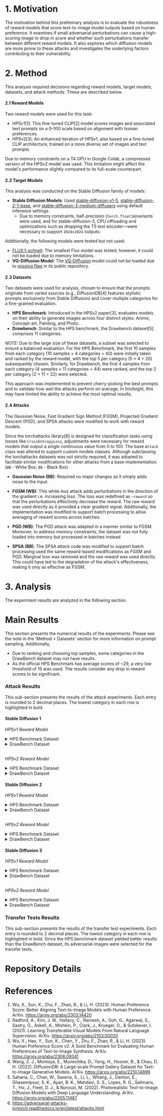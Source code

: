 # 1. Motivation
The motivation behind this preliminary analysis is to evaluate the robustness of reward models that score text-to-image model outputs based on human preference. It examines if small adversarial perturbations can cause a high-scoring image to drop in score and whether such perturbations transfer between different reward models. It also explores which diffusion models are more prone to these attacks and investigates the underlying factors contributing to their vulnerability.

# 2. Method
This analysis required decisions regarding reward models, target models, datasets, and attack methods. These are described below.

#### 2.1 Reward Models
Two reward models were used for this task:
- HPSv1[​1]: This fine-tuned CLIP[2] model scores images and associated text prompts on a 0–100 scale based on alignment with  human preferences.
- HPSv2[3​]: An enhanced iteration of HPSv1, also based on a fine-tuned CLIP architecture, trained on a more diverse set of images and text prompts.

Due to memory constraints on a T4 GPU in Google Colab, a compressed version of the HPSv2 model was used. This limitation might affect the model's performance slightly compared to its full-scale counterpart.

#### 2.2 Target Models
This analysis was conducted on the Stable Diffusion family of models:
- **Stable Diffusion Models**: Used [stable-diffusion-v1-5](https://huggingface.co/stable-diffusion-v1-5/stable-diffusion-v1-5), [stable-diffusion-2-1-base](https://huggingface.co/stabilityai/stable-diffusion-2-1-base), and [stable-diffusion-3-medium-diffusers](stabilityai/stable-diffusion-3-medium-diffusers) using default inference settings. 
    - Due to memory constraints, half-precision (`torch.float16`)variants were used, and for stable-diffusion-3, CPU offloading and optimizations such as dropping the T5 text encoder—were necessary to support `1024x1024` outputs.

Additionally, the following models were tested but not used:
- [FLUX.1-schnell](https://huggingface.co/black-forest-labs/FLUX.1-schnell): The smallest Flux model was tested; however, it could not be loaded due to memory limitations.
- **VQ-Diffusion Model**: The [VQ-Diffusion](https://huggingface.co/microsoft/vq-diffusion-ithq/tree/main) model could not be loaded due to [missing files](https://huggingface.co/microsoft/vq-diffusion-ithq/tree/main) in its public repository.

#### 2.3 Datasets
Two datasets were used for analysis, chosen to ensure that the prompts originate from varied sources (e.g., DiffusionDB[4] features stylistic prompts exclusively from Stable Diffusion) and cover multiple categories for a fine-grained evaluation.
- **HPS Benchmark**: Introduced in the HPSv2 paper[3], evaluates models on their ability to generate images across four distinct styles: Anime, Concept-art, Painting, and Photo. 
- **Drawbench**: Similar to the HPS benchmark, the Drawbench dataset[5] comprises 11 categories.

_NOTE:_ Due to the large size of these datasets, a subset was selected to ensure a balanced evaluation. For the HPS Benchmark, the first 10 samples from each category (10 samples × 4 categories = 40) were initially taken and ranked by the reward model, with the top 5 per category (5 × 4 = 20) subsequently chosen. Similarly, for Drawbench, the first 4 samples from each category (4 samples × 11 categories = 44) were ranked, and the top 2 per category (2 × 11 = 22) were selected.

This approach was implemented to prevent cherry-picking the best prompts and to validate how well the attacks perform on average. In hindsight, this may have limited the ability to achieve the most optimal results.

#### 2.4 Attacks
The Gaussian Noise, Fast Gradient Sign Method (FGSM), Projected Gradient Descent (PGD), and SPSA attacks were modified to work with reward models. 

Since the torchattacks library[6] is designed for classification tasks using losses like `CrossEntropyLoss`, adjustments were necessary for reward models that output a single continuous value from 0 to 100. The base `Attack` class was altered to support custom models classes. Although subclassing the torchattacks datasets was not strictly required, it was adopted to facilitate similar modifications for other attacks from a base implementation. (`WB` - White Box; `BB` - Black Box)
- **Gaussian Noise (BB)**: Required no major changes as it simply adds noise to the input.

- **FGSM (WB)**: This white-box attack adds perturbations in the direction of the gradient i.e. increasing loss. The loss was redefined as `–reward` so that the perturbations effectively decrease the reward. The raw reward was used directly as it provided a clear gradient signal. Additionally, the implementation was modified to support batch processing to allow averaging of reward scores across batches.
- **PGD (WB)**: The PGD attack was adapted in a manner similar to FGSM. Moreover, to address memory constraints, the dataset was not fully loaded into memory but processed in batches instead
- **SPSA (BB)**: The SPSA attack code was modified to support batch processing used the same reward-based modifications as FGSM and PGD. Marginal loss was removed and the raw reward was used directly. This could have led to the degradation of the attack's effectiveness, making it only as effective as FGSM.


# 3. Analysis
The experiment results are analyzed in the following section.

# Main Results
This section presents the numerical results of the experiments. Please see the note in the 'Method > Datasets' section for more information on prompt sampling. Additionally,
- Due to ranking and choosing top samples, some categories in the DrawBench dataset may not have results.
- As the official HPS Benchmark has average scores of ~29, a very low threshold of 15 was used. The results consider any drop in reward scores to be significant.

### Attack Results
This sub-section presents the results of the attack experiments. Each entry is rounded to 2 decimal places. The lowest category in each row is highlighted in bold.

#### Stable Diffusion 1
_HPSv1 Reward Model_
<details>
<summary>HPS Benchmark Dataset</summary>

| Attack       | Anime | Concept-art | Painting | Photo  | Overall |
|--------------|-------|-------------|----------|--------|---------|
| Original     | 21.64 | 21.50       | 21.63    | 21.16  | 21.49   |
| GN           | 19.91 | **18.31**   | 19.26    | 19.70  | 19.37   |
| FGSM (B>1)   | 19.85 | **18.17**   | 19.19    | 19.62  | 19.29   |
| FGSM (B=1)   | 19.85 | **18.17**   | 19.19    | 19.62  | 19.29   |
| PGD          | 17.26 | **15.90**   | 17.28    | 17.75  | 17.10   |
| SPSA         | 19.85 | **18.17**   | 19.18    | 19.64  | 19.29   |
</details>

<details>
<summary>DrawBench Dataset</summary>

| Attack         | Colors | Conflicting | Counting   | DALL-E | Descriptions | Gary Marcus et al. |
|----------------|--------|-------------|------------|--------|--------------|--------------------|
| Original       | 20.24  | 20.78       | 19.33 | 21.02  | 19.89        | 20.29              |
| GN             | 19.29  | 19.42       | 19.09     | 19.68  | 19.28        | 18.66              |
| FGSM (B>1)     | 19.22  | 19.38       | 19.00     | 19.68  | 19.25        | 18.77              |
| FGSM (B=1)     | 19.22  | 19.38       | 19.00     | 19.68  | 19.25        | 18.77              |
| PGD            | 18.30  | 17.16       | 16.81     | 18.38  | 17.41        | 16.18              |
| SPSA           | 19.23  | 19.38       | 19.00     | 19.67  | 19.27        | 18.73              |

| Attack         | Misspellings | Positional  | Rare Words | Reddit | Text  | Overall |
|----------------|--------------|-------------|------------|--------|-------|---------|
| Original       | 19.48        | 20.20       | NA         | 20.34  | 19.96 | 20.29   |
| GN             | 18.17        | **17.72**  | NA         | 18.82  | 19.66 | 19.03   |
| FGSM (B>1)     | 18.09        | **17.72**  | NA         | 18.79  | 19.60 | 19.00   |
| FGSM (B=1)     | 18.09        | **17.72**  | NA         | 18.79  | 19.60 | 19.00   |
| PGD            | 16.30        | **15.89**  | NA         | 16.50  | 17.36 | 17.13   |
| SPSA           | 18.08        | **17.72**  | NA         | 18.79  | 19.59 | 19.00   |
</details> 
<br />

_HPSv2 Reward Model_
<details>
<summary>HPS Benchmark Dataset</summary>

| Attack         | Anime  | Concept-art | Painting | Photo  | Overall |
|----------------|--------|-------------|----------|--------|---------|
| Original       | 29.10  | 28.89       | 29.23    |28.57  | 28.92    |
| GN             | 24.70  | **23.55**   | 24.06    | 24.34  | 24.33   |
| FGSM (B>1)     | 23.94  | **23.16**   | 23.36    | 23.52  | 23.60   |
| FGSM (B=1)     | 23.94  | **23.22**   | 23.37    | 23.54  | 23.61   |
| PGD            | 20.89  | 21.82       | 21.19    | **20.63**  | 20.95   |
| SPSA           | 24.69  | **23.58**   | 24.13    | 24.33  | 24.34   |
</details>

<details>
<summary>DrawBench Dataset</summary>

| Attack         | Colors | Conflicting | Counting | DALL-E | Descriptions | Gary Marcus et al. |
|----------------|--------|-------------|----------|--------|--------------|--------------------|
| Original       | 28.88  | 29.17       | 29.49    | 28.46  | NA           | 28.20              |
| GN             | 25.87  | 25.23       | 26.81    | 25.39  | NA           | **23.62**          |
| FGSM (B>1)     | 25.38  | 24.13       | 25.95    | 25.02  | NA           | **22.80**          |
| FGSM (B=1)     | 25.35  | 24.08       | 25.93    | 24.98  | NA           | **22.81**          |
| PGD            | 23.23  | 20.73       | 23.55    | 23.24  | NA           | **19.93**          |
| SPSA           | 25.93  | 25.22       | 26.66    | 25.39  | NA           | **23.90**          |

| Attack         | Misspellings | Positional | Rare Words | Reddit | Text  | Overall |
|----------------|--------------|------------|------------|--------|-------|---------|
| Original       | 27.56    | 29.92      | NA         | 28.86  | 29.75 | 29.06       |
| GN             | 25.83        | 25.39      | NA         | 25.27  | 26.00 | 25.63   |
| FGSM (B>1)     | 25.53        | 24.47      | NA         | 24.56  | 25.41 | 24.93   |
| FGSM (B=1)     | 25.53        | 24.49      | NA         | 24.56  | 25.41 | 24.92   |
| PGD            | 22.52        | 21.28      | NA         | 22.94  | 23.45 | 22.47   |
| SPSA           | 25.86        | 25.36      | NA         | 25.36  | 25.83 | 25.62   |
</details>

#### Stable Diffusion 2
_HPSv1 Reward Model_
<details>
<summary>HPS Benchmark Dataset</summary>

| Attack         | Anime | Concept-art | Painting | Photo  | Overall |
|----------------|-------|-------------|----------|--------|---------|
| Original       | 21.62 | 22.65       | 22.34    | 21.31  | 21.93   |
| GN             | 20.03 | **18.77**   | 19.61    | 19.68  | 19.53   |
| FGSM (B>1)     | 20.07 | **18.54**   | 19.60    | 19.65  | 19.47   |
| FGSM (B=1)     | 20.07 | **18.54**   | 19.60    | 19.65  | 19.47   |
| PGD            | 16.55 | **15.44**   | 17.11    | 17.26  | 16.60   |
| SPSA           | 20.07 | **18.56**   | 19.59    | 19.65  | 19.47   |
</details>

<details>
<summary>DrawBench Dataset</summary>

| Attack         | Colors | Conflicting | Counting | DALL-E | Descriptions | Gary Marcus et al. |
|----------------|--------|-------------|----------|--------|--------------|--------------------|
| Original       | 20.34  | 21.02       | NA       | 20.63  | 19.87        | 20.69              |
| GN             | 19.21  | 19.09       | NA       | 19.23  | 18.77        | **18.53**          |
| FGSM (B>1)     | 19.15  | 19.09       | NA       | 19.19  | 18.71        | **18.52**          |
| FGSM (B=1)     | 19.15  | 19.09       | NA       | 19.19  | 18.71        | **18.52**          |
| PGD            | 17.59  | **16.12**   | NA       | 17.39  | 17.28        | 16.20              |
| SPSA           | 19.15  | 19.11       | NA       | 19.21  | 18.71        | **18.52**          |

| Attack         | Misspellings | Positional | Rare Words | Reddit  | Text   | Overall |
|----------------|--------------|------------|------------|---------|--------|---------|
| Original       | NA           | NA         | NA         | 21.02   | 20.24  | 20.58   |
| GN             | NA           | NA         | NA         | 19.43   | 20.09  | 19.24   |
| FGSM (B>1)     | NA           | NA         | NA         | 19.33   | 20.06  | 19.20   |
| FGSM (B=1)     | NA           | NA         | NA         | 19.33   | 20.06  | 19.20   |
| PGD            | NA           | NA         | NA         | 16.89   | 18.28  | 17.13   |
| SPSA           | NA           | NA         | NA         | 19.35   | 20.05  | 19.21   |
</details>
<br />

_HPSv2 Reward Model_
<details>
<summary>HPS Benchmark Dataset</summary>

| Attack      | Anime  | Concept-art | Painting | Photo  | Overall |
|-------------|--------|-------------|----------|--------|---------|
| Original    | 28.86 | 29.14       | 29.33    | 29.34  | 29.14   |
| GN          | 25.22  | **23.56**  | 25.22    | 24.55  | 24.54   |
| FGSM (B>1)  | 24.28  | **22.95**  | 24.61    | 23.83  | 23.83   |
| FGSM (B=1)  | 24.23  | **22.93**  | 24.59    | 23.85  | 23.81   |
| PGD         | 20.90  | **20.49**  | 22.50    | 21.28  | 21.21   |
| SPSA        | 25.13  | **23.62**  | 25.27    | 24.63  | 24.56   |
</details>

<details>
<summary>DrawBench Dataset</summary>

| Attack         | Colors | Conflicting | Counting | DALL-E | Descriptions | Gary Marcus et al. |
|----------------|--------|-------------|----------|--------|--------------|--------------------|
| Original       | 30.66  | 29.58       | 29.50    | 29.13  | NA           | 28.32              |
| GN             | 26.16  | 25.40       | 26.64    | 26.43  | NA           | 24.40              |
| FGSM (B>1)     | 25.26  | 24.60       | 25.96    | 25.86  | NA           | 23.65              |
| FGSM (B=1)     | 25.23  | 24.58       | 25.96    | 25.82  | NA           | 23.61              |
| PGD            | 22.72  | 20.56       | 23.69    | 23.28  | NA           | 21.53              |
| SPSA           | 26.20  | 25.45       | 26.49    | 26.34  | NA           | 24.57              |

| Attack         | Misspellings | Positional | Rare Words | Reddit  | Text   | Overall |
|----------------|--------------|------------|------------|---------|--------|---------|
| Original       | NA           | 29.90      | NA         | 28.25 | 30.02  | 29.47      |
| GN             | NA           | 26.03      | NA         | **23.24** | 26.30  | 25.76   |
| FGSM (B>1)     | NA           | 25.12      | NA         | **22.17** | 25.95  | 25.03   |
| FGSM (B=1)     | NA           | 25.14      | NA         | **22.20** | 25.94  | 25.02   |
| PGD            | NA           | 23.19      | NA         | **18.38** | 23.74  | 22.38   |
| SPSA           | NA           | 26.13      | NA         | **23.24** | 26.35  | 25.76   |
</details>

#### Stable Diffusion 3
_HPSv1 Reward Model_
<details>
<summary>HPS Benchmark Dataset</summary>

| Attack         | Anime  | Concept-art | Painting | Photo  | Overall |
|----------------|--------|-------------|----------|--------|---------|
| Original       | 23.00  | 22.88       | 23.52    | 21.66  | 22.96   |
| GN             | 20.26  | **19.71**   | 19.84    | 20.61  | 20.00   |
| FGSM (B>1)     | 20.16  | **19.62**   | 19.76    | 20.54  | 19.91   |
| FGSM (B=1)     | 20.16  | **19.62**   | 19.76    | 20.54  | 19.91   |
| PGD            | 17.12  | **16.81**   | 16.81    | 18.95  | 17.12   |
| SPSA           | 20.19  | **19.61**   | 19.80    | 20.55  | 19.93   |
|
</details>

<details>
<summary>DrawBench Dataset</summary>

| Attack         | Colors | Conflicting | Counting | DALL-E | Descriptions | Gary Marcus et al. |
|----------------|--------|-------------|----------|--------|--------------|--------------------|
| Original       | 21.02      | 21.36   | NA       | 21.49  | NA           | 21.38              |
| GN             | 19.59  | 19.80       | NA       | 19.56  | NA           | 19.47              |
| FGSM (B>1)     | 19.52  | 19.75       | NA       | 19.50  | NA           | 19.58              |
| FGSM (B=1)     | 19.52  | 19.75       | NA       | 19.50  | NA           | 19.58              |
| PGD            | 17.94  | 16.48       | NA       | 17.13  | NA           | 16.92              |
| SPSA           | 19.55  | 19.77       | NA       | 19.55  | NA           | 19.55              |


| Attack         | Misspellings | Positional | Rare Words | Reddit | Text  | Overall |
|----------------|--------------|------------|------------|--------|-------|---------|
| Original       | NA           | 21.72      | NA         | 23.39  | 21.04 | 21.70   |
| GN             | NA           | **18.98** | NA         | 20.59  | 19.71 | 19.76   |
| FGSM (B>1)     | NA           | **18.89** | NA         | 20.61  | 19.82 | 19.76   |
| FGSM (B=1)     | NA           | **18.89** | NA         | 20.61  | 19.82 | 19.76   |
| PGD            | NA           | **15.67** | NA         | 16.75  | 17.80 | 16.99   |
| SPSA           | NA           | **18.91** | NA         | 20.58  | 19.82 | 19.77   |
</details>
<br />

_HPSv2 Reward Model_
<details>
<summary>HPS Benchmark Dataset</summary>

| Attack         | Anime  | Concept-art | Painting | Photo  | Overall |
|----------------|--------|-------------|----------|--------|---------|
| Original       | 30.25  | 29.95       | 30.85    | **29.26**  | 30.14   |
| GN             | 25.84  | 24.10       | 25.07    | **23.74**  | 24.67   |
| FGSM (B>1)     | 25.16  | 23.33       | 24.17    | **22.71**  | 23.82   |
| FGSM (B=1)     | 25.18  | 23.31       | 24.15    | **22.73**  | 23.82   |
| PGD            | 22.37  | 20.61       | 21.98    | **19.24**  | 21.10   |
| SPSA           | 25.78  | **24.07**   | 24.97    | 24.55  | 24.62   |
</details>

<details>
<summary>DrawBench Dataset</summary>

| Attack         | Colors | Conflicting | Counting | DALL‑E | Descriptions | Gary Marcus et al. |
|----------------|--------|-------------|----------|--------|--------------|--------------------|
| Original       | 29.66  | 31.36       | 29.88    | 30.48  | 29.50   | 31.72              |
| GN             | 26.47  | 26.15       | 27.32    | 25.90  | 25.73        | 25.95              |
| FGSM (B>1)     | 25.80  | 25.03       | 26.90    | 25.45  | 25.16        | 24.81              |
| FGSM (B=1)     | 19.52  | 19.75       | 26.88    | 19.50  | 25.13        | 19.58              |
| PGD            | 17.94  | **16.48**   | 24.69    | 17.13  | 23.47        | 16.92              |
| SPSA           | 26.34  | 26.09       | 27.36    | 25.69  | 25.52        | 25.95              |

| Attack         | Misspellings | Positional | Rare Words | Reddit   | Text   | Overall |
|----------------|--------------|------------|------------|----------|--------|---------|
| Original       | NA           | 30.68      | NA         | 30.81    | 30.50  | 30.48   |
| GN             | NA           | 26.61      | NA         | **25.33**| 26.13  | 26.18   |
| FGSM (B>1)     | NA           | 25.56      | NA         | **24.35**| 25.59  | 25.41   |
| FGSM (B=1)     | NA           | **18.89**  | NA         | 22.20    | 19.82  | 25.76   |
| PGD            | NA           | 22.00      | NA         | 21.42    | 23.09  | 22.83   |
| SPSA           | NA           | 26.42      | NA         | **25.38**| 26.15  | 26.11   |
</details>

### Transfer Tests Results
This sub-section presents the results of the transfer test experiments. Each entry is rounded to 2 decimal places. The lowest category in each row is highlighted in bold. Since the HPS benchmark dataset yielded better results than the DrawBench dataset, its adversarial images were selected for the transfer tests.

# Repository Details

# References
1. Wu, X., Sun, K., Zhu, F., Zhao, R., & Li, H. (2023). Human Preference Score: Better Aligning Text-to-Image Models with Human Preference. ArXiv. https://arxiv.org/abs/2303.14420
2. Radford, A., Kim, J. W., Hallacy, C., Ramesh, A., Goh, G., Agarwal, S., Sastry, G., Askell, A., Mishkin, P., Clark, J., Krueger, G., & Sutskever, I. (2021). Learning Transferable Visual Models From Natural Language Supervision. ArXiv. https://arxiv.org/abs/2103.00020
3. Wu, X., Hao, Y., Sun, K., Chen, Y., Zhu, F., Zhao, R., & Li, H. (2023). Human Preference Score v2: A Solid Benchmark for Evaluating Human Preferences of Text-to-Image Synthesis. ArXiv. https://arxiv.org/abs/2306.09341
4. Wang, Z. J., Montoya, E., Munechika, D., Yang, H., Hoover, B., & Chau, D. H. (2022). DiffusionDB: A Large-scale Prompt Gallery Dataset for Text-to-Image Generative Models. ArXiv. https://arxiv.org/abs/2210.14896
5. Saharia, C., Chan, W., Saxena, S., Li, L., Whang, J., Denton, E., Ghasemipour, S. K., Ayan, B. K., Mahdavi, S. S., Lopes, R. G., Salimans, T., Ho, J., Fleet, D. J., & Norouzi, M. (2022). Photorealistic Text-to-Image Diffusion Models with Deep Language Understanding. ArXiv. https://arxiv.org/abs/2205.11487
6. https://adversarial-attacks-pytorch.readthedocs.io/en/latest/attacks.html

